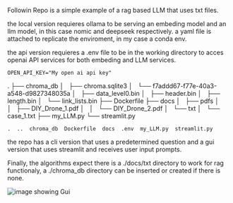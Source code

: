 Followin Repo is a simple example of a rag based LLM that uses txt files.

the local version requieres ollama to be serving an embeding model and an llm model, in this case nomic and deepseek respectively.
a yaml file is attached to replicate the enviroment, in my case a conda env.

the api version requieres a .env file to be in the working directory to acces openai API services for both embeding and LLM services.

```OPEN_API_KEY="My open ai api key"```

.
├── chroma_db
│   ├── chroma.sqlite3
│   └── f7addd67-f77e-40a3-a548-d9827348035a
│       ├── data_level0.bin
│       ├── header.bin
│       ├── length.bin
│       └── link_lists.bin
├── Dockerfile
├── docs
│   ├── pdfs
│   │   ├── DIY_Drone_1.pdf
│   │   └── DIY_Drone_2.pdf
│   └── txt
│       └── case_1.txt
├── my_LLM.py
└── streamlit.py

```.  ..  chroma_db  Dockerfile  docs  .env  my_LLM.py  streamlit.py```

the repo has a cli version that uses a predetermined question and a gui version that uses streamlit and receives user input prompts.

Finally, the algorithms expect there is a ./docs/txt directory to work for rag functionaly, a ./chroma_db directory can be inserted or created if there is none.

![image showing Gui](./imgs/GUI_Example.png)
